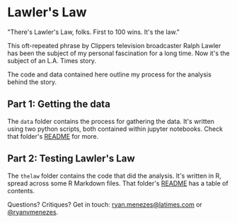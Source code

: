 # Lawler's Law

"There's Lawler's Law, folks. First to 100 wins. It's the law."

This oft-repeated phrase by Clippers television broadcaster Ralph Lawler has been the subject of my personal fascination for a long time. Now it's the subject of an L.A. Times story.

The code and data contained here outline my process for the analysis behind the story.

## Part 1: Getting the data

The `data` folder contains the process for gathering the data. It's written using two python scripts, both contained within jupyter notebooks. Check that folder's [README](/data/) for more.

## Part 2: Testing Lawler's Law

The `thelaw` folder contains the code that did the analysis. It's written in R, spread across some R Markdown files. That folder's [README](/thelaw/) has a table of contents.

Questions? Critiques? Get in touch: ryan.menezes@latimes.com or [@ryanvmenezes](https://twitter.com/ryanvmenezes/).